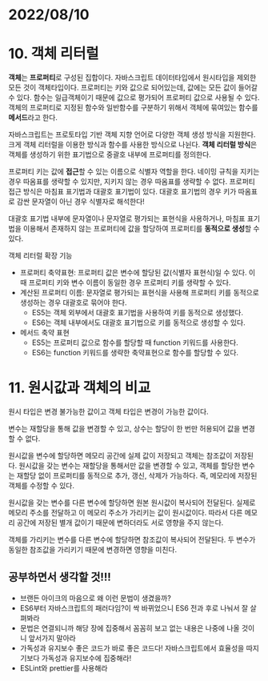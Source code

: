 # 2022/08/10

# 10. 객체 리터럴

**객체**는 **프로퍼티**로 구성된 집합이다. 자바스크립트 데이터타입에서 원시타입을 제외한 모든 것이 객체타입이다. 프로퍼티는 키와 값으로 되어있는데, 값에는 모든 값이 들어갈 수 있다. 함수는 일급객체이기 때문에 값으로 평가되어 프로퍼티 값으로 사용될 수 있다. 객체의 프로퍼티로 지정된 함수와 일반함수를 구분하기 위해서 객체에 묶여있는 함수를 **메서드**라고 한다. 

자바스크립트는 프로토타입 기반 객체 지향 언어로 다양한 객체 생성 방식을 지원한다.  크게 객체 리터럴을 이용한 방식과 함수를 사용한 방식으로 나뉜다. **객체 리터럴 방식**은 객체를 생성하기 위한 표기법으로 중괄호 내부에 프로퍼티를 정의한다. 

프로퍼티 키는 값에 **접근**할 수 있는 이름으로 식별자 역할을 한다. 네이밍 규칙을 지키는 경우 따옴표를 생략할 수 있지만, 지키지 않는 경우 따옴표를 생략할 수 없다. 프로퍼티 접근 방식은 마침표 표기법과 대괄호 표기법이 있다. 대괄호 표기법의 경우 키가 따옴표로 감싼 문자열이 아닌 경우 식별자로 해석한다!

대괄호 표기법 내부에 문자열이나 문자열로 평가되는 표현식을 사용하거나, 마침표 표기법을 이용해서 존재하지 않는 프로퍼티에 값을 할당하여 프로퍼티를 **동적으로 생성**할 수 있다. 

객체 리터럴 확장 기능

- 프로퍼티 축약표현: 프로퍼티 값은 변수에 할당된 값(식별자 표현식)일 수 있다. 이때 프로퍼티 키와 변수 이름이 동일한 경우 프로퍼티 키를 생략할 수 있다.
- 계산된 프로퍼티 이름: 문자열로 평가되는 표현식을 사용해 프로퍼티 키를 동적으로 생성하는 경우 대괄호로 묶어야 한다.
    - ES5는 객체 외부에서 대괄호 표기법을 사용하여 키를 동적으로 생성했다.
    - ES6는 객체 내부에서도 대괄호 표기법으로 키를 동적으로 생성할 수 있다.
- 메서드 축약 표현
    - ES5는 프로퍼티 값으로 함수를 할당할 때 function 키워드를 사용한다.
    - ES6는 function 키워드를 생략한 축약표현으로 함수를 할당할 수 있다.
    

# 11. 원시값과 객체의 비교

원시 타입은 변경 불가능한 값이고 객체 타입은 변경이 가능한 값이다. 

변수는 재할당을 통해 값을 변경할 수 있고, 상수는 할당이 한 번만 허용되어 값을 변경할 수 없다.

 

원시값을 변수에 할당하면 메모리 공간에 실제 값이 저장되고 객체는 참조값이 저장된다. 원시값을 갖는 변수는 재할당을 통해서만 값을 변경할 수 있고, 객체를 할당한 변수는 재할당 없이 프로퍼티를 동적으로 추가, 갱신, 삭제가 가능하다. 즉, 메모리에 저장된 객체를 수정할 수 있다.  

원시값을 갖는 변수를 다른 변수에 할당하면 원본 원시값이 복사되어 전달된다. 실제로 메모리 주소를 전달하고 이 메모리 주소가 가리키는 값이 원시값이다. 따라서 다른 메모리 공간에 저장된 별개 값이기 때문에 변하더라도 서로 영향을 주지 않는다. 

객체를 가리키는 변수를 다른 변수에 할당하면 참조값이 복사되어 전달된다. 두 변수가 동일한 참조값을 가리키기 때문에 변경하면 영향을 미친다. 


## 공부하면서 생각할 것!!!

- 브랜든 아이크의 마음으로 왜 이런 문법이 생겼을까?
- ES6부터 자바스크립트의 패러다임?이 싹 바뀌었으니 ES6 전과 후로 나눠서 잘 살펴봐라
- 문법은 연결되니까 해당 장에 집중해서 꼼꼼히 보고 없는 내용은 나중에 나올 것이니 앞서가지 말아라
- 가독성과 유지보수 좋은 코드가 바로 좋은 코드다! 자바스크립트에서 효율성을 따지기보다 가독성과 유지보수에 집중해라!
- ESLint와 prettier를 사용해라
